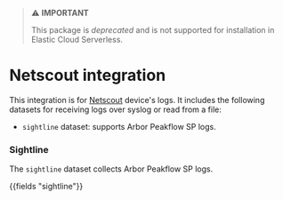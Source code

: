 > ⚠️ **IMPORTANT**
>
> This package is *deprecated* and is not supported for installation in Elastic Cloud Serverless.

# Netscout integration

This integration is for [Netscout](https://www.netscout.com/product/arbor-sightline) device's logs. It includes the following
datasets for receiving logs over syslog or read from a file:

- `sightline` dataset: supports Arbor Peakflow SP logs.

### Sightline

The `sightline` dataset collects Arbor Peakflow SP logs.

{{fields "sightline"}}
